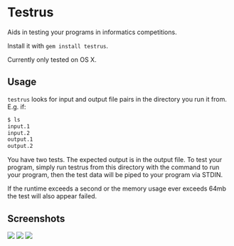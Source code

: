 # Testrus

Aids in testing your programs in informatics competitions.

Install it with `gem install testrus`.

Currently only tested on OS X.

## Usage

`testrus` looks for input and output file pairs in the directory you run it
from. E.g. if:

```bash
$ ls
input.1
input.2
output.1
output.2
```

You have two tests. The expected output is in the output file. To test your
program, simply run testrus from this directory with the command to run your
program, then the test data will be piped to your program via STDIN.

If the runtime exceeds a second or the memory usage ever exceeds 64mb the test will
also appear failed.

## Screenshots

![](http://i.imgur.com/kvhnt.png)
![](http://i.imgur.com/9lFil.png)
![](http://i.imgur.com/mWLDj.png)
